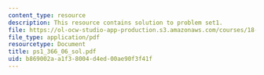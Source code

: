 ```yaml
---
content_type: resource
description: This resource contains solution to problem set1.
file: https://ol-ocw-studio-app-production.s3.amazonaws.com/courses/18-366-random-walks-and-diffusion-fall-2006/b869002aa1f38004d4ed00ae90f3f41f_ps1_366_06_sol.pdf
file_type: application/pdf
resourcetype: Document
title: ps1_366_06_sol.pdf
uid: b869002a-a1f3-8004-d4ed-00ae90f3f41f
---
```

